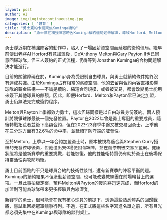 ```yaml
---
layout: post
author: AI
image: img/Logintocontinueusing.jpg
categories: [ '體育' ]
title: "勇士簽約卡關聚焦Kuminga續約"
description: "勇士隊在補強陣容時因Kuminga續約僵局遲未解決，導致Horford、Melton與Payton簽約延宕，薪資空間與陣容平衡成新賽季關鍵焦點"
---
```

勇士隊近期在補強陣容的動作中，陷入了一場因薪資空間而延宕的簽約僵局。繼早前傳出老將Al Horford有意加盟後，De’Anthony Melton與Gary Payton II也已同意回歸球隊，但三人簽約的正式流程，仍得等到Jonathan Kuminga的合約問題解決才能進行。

目前的關鍵障礙在於，Kuminga身為受限制自由球員，與勇士就續約條件始終沒有達成共識。由於Kuminga占有相當的薪資空間，他的去留與合約內容直接影響球隊的薪金結構——不論是續約、縮短合同規模，或者被交易，都會改變勇士能用來簽下其他球員的餘額。因此，即便Horford、Melton和Payton早已決定加盟，勇士仍無法先完成簽約程序。

Melton與Payton上季都效力勇士，這次回歸同樣是以自由球員身份簽約。兩人預計將競爭球隊最後一個先發位置。Payton在2022年曾是勇士奪冠的重要成員，隨後轉戰拓荒者並簽下高額合約，但在2022-23賽季中途又被交易回勇士。上季他在三分球方面有32.6%的命中率，並延續了防守端的威脅性。

至於Melton，上季以一年合約加盟勇士時，原本被視為適合與Stephen Curry搭檔的先發控球後衛，但他僅出賽6場便因傷缺陣，並在傷停期被交易至籃網。健康狀態將是他新賽季的重要挑戰，若能恢復，他的雙能衛特質仍有助於勇士在後場保持靈活性與攻防均衡。

勇士目前面臨的不只是球員合約的技術性談判，還有新賽季的陣容平衡問題。Kuminga的續約結果不但牽動薪資空間，也可能改變教練團在前場輪替上的選項。一旦此事拍板定案，預料Melton與Payton的簽約將迅速完成，而Horford的加盟則可能為球隊帶來更多經驗與內線深度。

新賽季的勇士，很可能會在保有核心球員的前提下，透過這些熟悉體系的回歸戰將，嘗試重回總冠軍競爭行列。不過，在正式將這些名字寫進名單之前，所有目光都必須先集中在Kuminga與球隊的談判桌上。